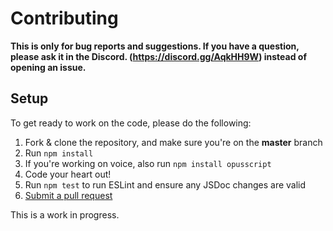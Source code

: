 # Contributing

**This is only for bug reports and suggestions. If you have a question, please ask it in the Discord. (https://discord.gg/AqkHH9W) instead of opening an issue.**

## Setup
To get ready to work on the code, please do the following:

1. Fork & clone the repository, and make sure you're on the **master** branch
2. Run `npm install`
3. If you're working on voice, also run `npm install opusscript`
4. Code your heart out!
5. Run `npm test` to run ESLint and ensure any JSDoc changes are valid
6. [Submit a pull request](https://github.com/benj-forster/Apollo-Discord-Library/compare)

This is a work in progress.
